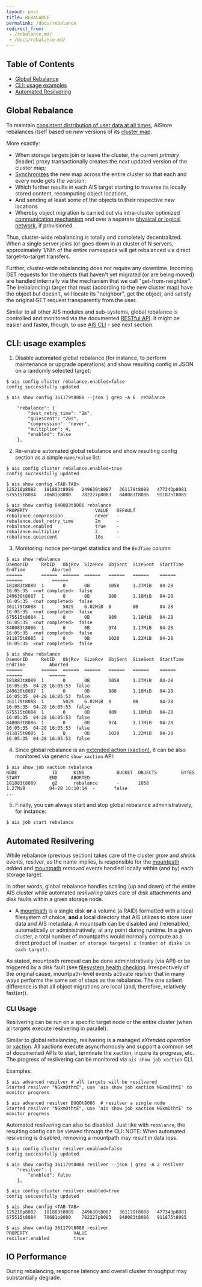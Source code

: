 ```yaml
---
layout: post
title: REBALANCE
permalink: /docs/rebalance
redirect_from:
 - /rebalance.md/
 - /docs/rebalance.md/
---
```


## Table of Contents

- [Global Rebalance](#global-rebalance)
- [CLI: usage examples](#cli-usage-examples)
- [Automated Resilvering](#automated-resilvering)

## Global Rebalance

To maintain [consistent distribution of user data at all times](https://en.wikipedia.org/wiki/Consistent_hashing#Examples_of_use), AIStore rebalances itself based on *new* versions of its [cluster map](/cluster/map.go).

More exactly:

* When storage targets join or leave the cluster, the current *primary* (leader) proxy transactionally creates the *next* updated version of the cluster map;
* [Synchronizes](/ais/metasync.go) the new map across the entire cluster so that each and every node gets the version;
* Which further results in each AIS target starting to traverse its locally stored content, recomputing object locations,
* And sending at least some of the objects to their respective *new* locations
* Whereby object migration is carried out via intra-cluster optimized [communication mechanism](/transport/README.md) and over a separate [physical or logical network](/cmn/network.go), if provisioned.

Thus, cluster-wide rebalancing is totally and completely decentralized. When a single server joins (or goes down in a) cluster of N servers, approximately 1/Nth of the entire namespace will get rebalanced via direct target-to-target transfers.

Further, cluster-wide rebalancing does not require any downtime.
Incoming GET requests for the objects that haven't yet migrated (or are being moved) are handled internally via the mechanism that we call "get-from-neighbor".
The (rebalancing) target that must (according to the new cluster map) have the object but doesn't, will locate its "neighbor", get the object, and satisfy the original GET request transparently from the user.

Similar to all other AIS modules and sub-systems, global rebalance is controlled and monitored via the documented [RESTful API](http_api.md).
It might be easier and faster, though, to use [AIS CLI](/docs/cli.md) - see next section.

## CLI: usage examples

1. Disable automated global rebalance (for instance, to perform maintenance or upgrade operations) and show resulting config in JSON on a randomly selected target:

```console
$ ais config cluster rebalance.enabled=false
config successfully updated

$ ais show config 361179t8088 --json | grep -A 6  rebalance

    "rebalance": {
        "dest_retry_time": "2m",
        "quiescent": "20s",
        "compression": "never",
        "multiplier": 4,
        "enabled": false
    },

```

2. Re-enable automated global rebalance and show resulting config section as a simple `name/value` list:

```console
$ ais config cluster rebalance.enabled=true
config successfully updated

$ ais show config <TAB-TAB>
125210p8082   181883t8089   249630t8087   361179t8088   477343p8081   675515t8084   70681p8080    782227p8083   840083t8086   911875t8085

$ ais show config 840083t8086 rebalance
PROPERTY                         VALUE   DEFAULT
rebalance.compression            never   -
rebalance.dest_retry_time        2m      -
rebalance.enabled                true    -
rebalance.multiplier             2       -
rebalance.quiescent              10s     -
```

3. Monitoring: notice per-target statistics and the `EndTime` column

```console
$ ais show rebalance
DaemonID     RebID   ObjRcv  SizeRcv  ObjSent  SizeSent  StartTime       EndTime          Aborted
======       ======  ======  ======   ======   ======    ======          ======           ======
181883t8089  1       0       0B       1058     1.27MiB   04-28 16:05:35  <not completed>  false
249630t8087  1       0       0B       988      1.18MiB   04-28 16:05:35  <not completed>  false
361179t8088  1       5029    6.02MiB  0        0B        04-28 16:05:35  <not completed>  false
675515t8084  1       0       0B       989      1.18MiB   04-28 16:05:35  <not completed>  false
840083t8086  1       0       0B       974      1.17MiB   04-28 16:05:35  <not completed>  false
911875t8085  1       0       0B       1020     1.22MiB   04-28 16:05:35  <not completed>  false

$ ais show rebalance
DaemonID     RebID   ObjRcv  SizeRcv  ObjSent  SizeSent  StartTime       EndTime         Aborted
======       ======  ======  ======   ======   ======    ======          ======          ======
181883t8089  1       0       0B       1058     1.27MiB   04-28 16:05:35  04-28 16:05:53  false
249630t8087  1       0       0B       988      1.18MiB   04-28 16:05:35  04-28 16:05:53  false
361179t8088  1       5029    6.02MiB  0        0B        04-28 16:05:35  04-28 16:05:53  false
675515t8084  1       0       0B       989      1.18MiB   04-28 16:05:35  04-28 16:05:53  false
840083t8086  1       0       0B       974      1.17MiB   04-28 16:05:35  04-28 16:05:53  false
911875t8085  1       0       0B       1020     1.22MiB   04-28 16:05:35  04-28 16:05:53  false
```

4. Since global rebalance is an [extended action (xaction)](/xaction/README.md), it can be also monitored via generic `show xaction` API:

```console
$ ais show job xaction rebalance
NODE             ID      KIND            BUCKET  OBJECTS         BYTES           START           END     ABORTED
181883t8089      g2      rebalance       -       1058            1.27MiB         04-28 16:10:14  -       false
...
```

5. Finally, you can always start and stop global rebalance administratively, for instance:


```console
$ ais job start rebalance
```

## Automated Resilvering

While rebalance (previous section) takes care of the cluster *grow* and *shrink* events, resilver, as the name implies, is responsible for the [mountpath](overview.md#terminology) *added* and [mountpath](overview.md#terminology) *removed* events handled locally within (and by) each storage target.

In other words, global rebalance handles scaling (up and down) of the entire AIS cluster while automated *resilvering* takes care of disk attachments and disk faults within a given storage node.

* A [mountpath](overview.md#terminology) is a single disk **or** a volume (a RAID) formatted with a local filesystem of choice, **and** a local directory that AIS utilizes to store user data and AIS metadata. A mountpath can be disabled and (re)enabled, automatically or administratively, at any point during runtime. In a given cluster, a total number of mountpaths would normally compute as a direct product of `(number of storage targets) x (number of disks in each target)`.

As stated, mountpath removal can be done administratively (via API) or be triggered by a disk fault (see [filesystem health checking](/health/fshc.md).
Irrespectively of the original cause, mountpath-level events activate resilver that in many ways performs the same set of steps as the rebalance.
The one salient difference is that all object migrations are local (and, therefore, relatively fast(er)).

### CLI Usage

Resilvering can be run on a specific target node or the entire cluster (when all targets execute resilvering in parallel).

Similar to global rebalancing, resilvering is a managed *eXtended operation* or [xaction](ic.md).
All xactions execute asyncrhonously and support a common set of documented APIs to start, terminate the xaction, inquire its progress, etc. The progress of resilvering can be monitored via `ais show job xaction` CLI.

Examples:

```console
$ ais advanced resilver # all targets will be resilvered
Started resilver "NGxmOthtE", use 'ais show job xaction NGxmOthtE' to monitor progress

$ ais advanced resilver BUQOt8086  # resilver a single node
Started resilver "NGxmOthtE", use 'ais show job xaction NGxmOthtE' to monitor progress
```

Automated resilvering can also be disabled. Just like with `rebalance`, the resulting config can be viewed through the CLI:
NOTE: When automated resilvering is disabled, removing a mountpath may result in data loss.

```console
$ ais config cluster resilver.enabled=false
config successfully updated

$ ais show config 361179t8088 resilver --json | grep -A 2 resilver
    "resilver": {
        "enabled": false
    },

$ ais config cluster resilver.enabled=true
config successfully updated

$ ais show config <TAB-TAB>
125210p8082   181883t8089   249630t8087   361179t8088   477343p8081   675515t8084   70681p8080    782227p8083   840083t8086   911875t8085

$ ais show config 361179t8088 resilver
PROPERTY                 VALUE
resilver.enabled         true
```

## IO Performance

During rebalancing, response latency and overall cluster throughput may substantially degrade.
